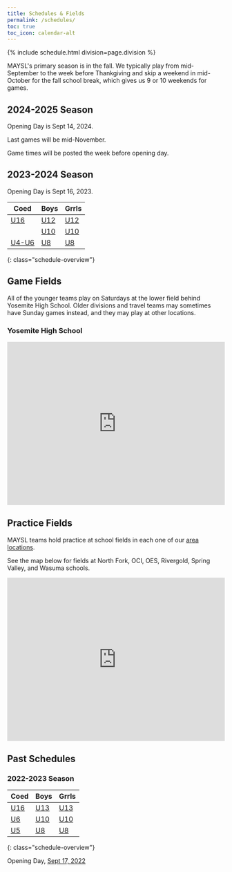 ```yaml
---
title: Schedules & Fields
permalink: /schedules/
toc: true
toc_icon: calendar-alt
---
```


{% include schedule.html division=page.division %}

MAYSL's primary season is in the fall. We typically play from mid-September to the week
before Thankgiving and skip a weekend in mid-October for the fall school break,
which gives us 9 or 10 weekends for games.


## 2024-2025 Season

Opening Day is Sept 14, 2024.

Last games will be mid-November.

Game times will be posted the week before opening day.


## 2023-2024 Season

Opening Day is Sept 16, 2023.

| Coed | Boys      | Grrls
|-|-|-
| [U16](/schedules/2023/2023-U16-coed.html)  | [U12](/schedules/2023/2023-U12-boys.html) | [U12](/schedules/2023/2023-U12-girls.html)
|                                            | [U10](/schedules/2023/2023-U10-boys.html) | [U10](/schedules/2023/2023-U10-girls.html)
| [U4-U6](/schedules/2023/2023-U6-coed.html) | [U8](/schedules/2023/2023-U8-boys.html)   | [U8](/schedules/2023/2023-U8-girls.html)
{: class="schedule-overview"}

## Game Fields

All of the younger teams play on Saturdays at the lower field behind Yosemite High School.
Older divisions and travel teams may sometimes have Sunday games instead, and they may
play at other locations.


### Yosemite High School

<style>
  .google-maps {
    position: relative;
    padding-bottom: 75%; // This is the aspect ratio
    height: 0;
    overflow: hidden;
  }
  .google-maps iframe {
    position: absolute;
    top: 0;
    left: 0;
    width: 100% !important;
    height: 100% !important;
  }
</style>
<div class="google-maps">
<iframe src="https://www.google.com/maps/d/embed?mid=15DpY24JXKTKon10Baj6W7fcm1qhHobo&hl=en&ehbc=2E312F"
  width="640" height="480" style="border:0;" allowfullscreen loading="lazy">
</iframe>
</div>


## Practice Fields

MAYSL teams hold practice at school fields in each one of our [area locations](/contact/).

See the map below for fields at North Fork, OCI, OES, Rivergold, Spring Valley,
 and Wasuma schools.

<div class="google-maps">
<iframe src="https://www.google.com/maps/d/embed?mid=1oVM1rJL3HV5rjmAHLmw_nFI6uoPBHEw&ehbc=2E312F"
  width="640" height="480" style="border:0;" allowfullscreen loading="lazy">
</iframe>
</div>


## Past Schedules

### 2022-2023 Season

| Coed | Boys      | Grrls
|-|-|-
| [U16](/schedules/2022/2022-U16-coed.html) | [U13](/schedules/2022/2022-U13-boys.html) | [U13](/schedules/2022/2022-U13-girls.html)
| [U6](/schedules/2022/2022-U6-coed.html)   | [U10](/schedules/2022/2022-U10-boys.html) | [U10](/schedules/2022/2022-U10-girls.html)
| [U5](/schedules/2022/2022-U5-coed.html)   | [U8](/schedules/2022/2022-U8-boys.html)   | [U8](/schedules/2022/2022-U8-girls.html)
{: class="schedule-overview"}

Opening Day, [Sept 17, 2022](/schedules/2022/2022-09-17.html)


